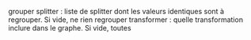 grouper
    splitter : liste de splitter dont les valeurs identiques sont à regrouper. Si vide, ne rien regrouper
    transformer : quelle transformation inclure dans le graphe. Si vide, toutes